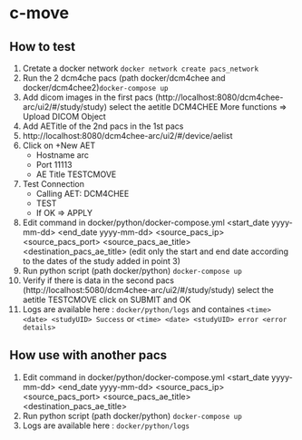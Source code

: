 # c-move

## How to test

  1. Cretate a docker network `docker network create pacs_network`
  2. Run the 2 dcm4che pacs (path docker/dcm4chee and docker/dcm4chee2)`docker-compose up`
  3. Add dicom images in the first pacs (http://localhost:8080/dcm4chee-arc/ui2/#/study/study) select the aetitle DCM4CHEE More functions => Upload DICOM Object
  4. Add AETitle of the 2nd pacs in the 1st pacs
  5. http://localhost:8080/dcm4chee-arc/ui2/#/device/aelist
  6. Click on +New AET
     * Hostname arc
     * Port 11113
     * AE Title TESTCMOVE
  7. Test Connection
     * Calling AET: DCM4CHEE
     * TEST
     * If OK => APPLY
  8. Edit command in docker/python/docker-compose.yml <start_date yyyy-mm-dd> <end_date yyyy-mm-dd> <source_pacs_ip> <source_pacs_port> <source_pacs_ae_title> <destination_pacs_ae_title> (edit only the start and end date according to the dates of the study added in point 3)
  9. Run python script (path docker/python) `docker-compose up`
  10. Verify if there is data in the second pacs (http://localhost:5080/dcm4chee-arc/ui2/#/study/study) select the aetitle TESTCMOVE click on SUBMIT and OK
  11. Logs are available here : `docker/python/logs` and containes `<time> <date> <studyUID> Success` or `<time> <date> <studyUID> error <error details>`

## How use with another pacs

  1. Edit command in docker/python/docker-compose.yml <start_date yyyy-mm-dd> <end_date yyyy-mm-dd> <source_pacs_ip> <source_pacs_port> <source_pacs_ae_title> <destination_pacs_ae_title>
  2. Run python script (path docker/python) `docker-compose up`
  3. Logs are available here : `docker/python/logs`
